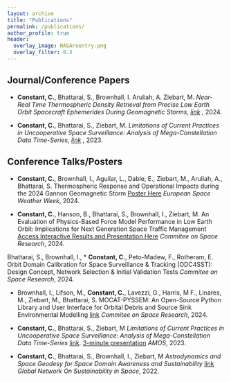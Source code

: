 ```yaml
---
layout: archive
title: "Publications"
permalink: /publications/
author_profile: true
header:
  overlay_image: NASAreentry.png
  overlay_filter: 0.3
---
```


Journal/Conference Papers
------

* <b>Constant, C.</b>, Bhattarai, S., Brownhall, I. Aruliah, A. Ziebart, M.  _Near-Real Time Thermospheric Density Retrieval from Precise Low Earth Orbit Spacecraft Ephemerides During Geomagnetic Storms_,  <i>[link](arxiv.org/abs/2408.16805) </i>, 2024.

* <b>Constant, C.</b>, Bhattarai, S., Ziebart, M.  _Limitations of Current Practices in Uncooperative Space Surveillance: Analysis of Mega-Constellation Data Time-Series_,  <i>[link](https://ui.adsabs.harvard.edu/abs/2023amos.conf...88C/abstract) </i>, 2023.


Conference Talks/Posters
------
* <b>Constant, C.</b>, Brownhall, I., Aguilar, L., Dable, E., Ziebart, M., Aruliah, A., Bhattarai, S. Thermospheric Response and Operational Impacts during the 2024 Gannon Geomagnetic Storm [Poster Here](https://charlesplusc.github.io/assets/MothersDayStormPoster_v2.pdf) <i>European Space Weather Week</i>, 2024.

* <b>Constant, C.</b>, Hanson, B., Bhattarai, S., Brownhall, I., Ziebart, M. An Evaluation of Physics-Based Force Model Performance in Low Earth Orbit: Implications for Next Generation Space Traffic Management [Access Interactive Results and Presentation Here](https://charlesplusc.github.io//assets/cospar24_presentation/reveal.js-master/index.html) <i>Commitee on Space Research</i>, 2024.

 Bhattarai, S., Brownhall, I., * <b>Constant, C.</b>, Peto-Madew, F.,  Rotheram, E. Orbit Domain Calibration for Space Surveillance & Tracking (ODC4SST): Design Concept, Network Selection & Initial Validation Tests <i>Commitee on Space Research</i>, 2024.

* Brownhall, I.,  Lifson, M., <b>Constant, C.</b>, Lavezzi, G., Harris, M F., Linares, M., Ziebart, M., Bhattarai, S. MOCAT-PYSSEM: An Open-Source Python Library and User Interface for Orbital Debris and Source Sink Environmental Modelling [link](https://www.researchgate.net/publication/382557433_MOCAT-PYSSEM_An_Open-Source_Python_Library_and_User_Interface_for_Orbital_Debris_and_Source_Sink_Environmental_Modelling) <i>Commitee on Space Research</i>, 2024.

* <b>Constant, C.</b>, Bhattarai, S., Ziebart, M _Limitations of Current Practices in Uncooperative Space Surveillance: Analysis of Mega-Constellation Data Time-Series_ [link](https://github.com/CharlesPlusC/CharlesPlusC.github.io/raw/master/Figures/AMOS-Poster.pdf). [3-minute presentation](https://github.com/CharlesPlusC/CharlesPlusC.github.io/raw/master/assets/AMOS_Presentation_3min.mp4) <i>AMOS</i>, 2023.

* <b>Constant, C.</b>, Bhattarai, S., Brownhall, I., Ziebart, M _Astrodynamics and Space Geodesy for Space Domain Awareness and Sustainability_ [link](https://github.com/CharlesPlusC/CharlesPlusC.github.io/raw/master/assets/GNOSIS_Poster_28_11_22.pdf) <i>Global Network On Sustainability in Space</i>, 2022.